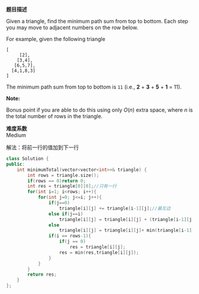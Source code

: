 **题目描述**  

Given a triangle, find the minimum path sum from top to bottom. Each step you may move to adjacent numbers on the row below.

For example, given the following triangle

```
[
     [2],
    [3,4],
   [6,5,7],
  [4,1,8,3]
]
```

The minimum path sum from top to bottom is `11` (i.e., **2** + **3** + **5** + **1** = 11).

**Note:**

Bonus point if you are able to do this using only *O*(*n*) extra space, where *n* is the total number of rows in the triangle.

**难度系数**    
Medium

解法：将前一行的值加到下一行
```c++
class Solution {
public:
    int minimumTotal(vector<vector<int>>& triangle) {
        int rows = triangle.size();
        if(rows == 0)return 0;
        int res = triangle[0][0];//只有一行
        for(int i=1; i<rows; i++){
            for(int j=0; j<=i; j++){
                if(j==0)
                    triangle[i][j] += triangle[i-1][j];//最左边
                else if(j==i)
                    triangle[i][j] = triangle[i][j] + (triangle[i-1][j-1]);//最右边
                else
                    triangle[i][j] = triangle[i][j]+ min(triangle[i-1][j-1], triangle[i-1][j]);
                if(i == rows-1){
                    if(j == 0)
                        res = triangle[i][j];
                    res = min(res,triangle[i][j]);
                }
            }
        }
        return res;
    }
};
```